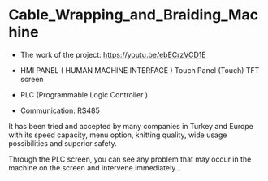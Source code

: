 # Cable_Wrapping_and_Braiding_Machine

- The work of the project:  https://youtu.be/ebECrzVCD1E

- HMI PANEL ( HUMAN MACHINE INTERFACE ) Touch Panel (Touch) TFT screen 
- PLC (Programmable Logic Controller )
- Communication: RS485

It has been tried and accepted by many companies in Turkey and Europe with its speed capacity, menu option, knitting quality, wide usage possibilities and superior safety.

Through the PLC screen, you can see any problem that may occur in the machine on the screen and intervene immediately...
